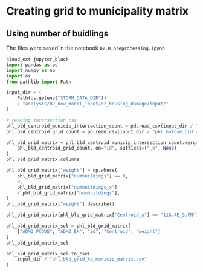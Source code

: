 # Creating grid to municipality matrix

## Using number of buidlings

The files were saved in the notebook `02.0_preprocessing.ipynb`

```python
%load_ext jupyter_black
import pandas as pd
import numpy as np
import os
from pathlib import Path
```

```python
input_dir = (
    Path(os.getenv("STORM_DATA_DIR"))
    / "analysis/02_new_model_input/02_housing_damage/input/"
)
```

```python
# reading intersection csv
phl_bld_centroid_municip_intersection_count = pd.read_csv(input_dir / "phl_hotosm_bld_centroid_municip_intersection_count.csv")
phl_bld_centroid_grid_count = pd.read_csv(input_dir / "phl_hotosm_bld_centroid_grid_count.csv")
```

```python
phl_bld_grid_matrix = phl_bld_centroid_municip_intersection_count.merge(
    phl_bld_centroid_grid_count, on="id", suffixes=("_x", None)
)
phl_bld_grid_matrix.columns
```

```python
phl_bld_grid_matrix["weight"] = np.where(
    phl_bld_grid_matrix["numbuildings"] == 0,
    0,
    phl_bld_grid_matrix["numbuildings_x"]
    / phl_bld_grid_matrix["numbuildings"],
)
phl_bld_grid_matrix["weight"].describe()
```

```python
phl_bld_grid_matrix[phl_bld_grid_matrix["Centroid_x"] == "118.4E_9.7N"]
```

```python
phl_bld_grid_matrix_sel = phl_bld_grid_matrix[
    ["ADM3_PCODE", "ADM3_EN", "id", "Centroid", "weight"]
]
phl_bld_grid_matrix_sel
```

```python
phl_bld_grid_matrix_sel.to_csv(
    input_dir / "phl_bld_grid_to_municip_matrix.csv"
)
```
